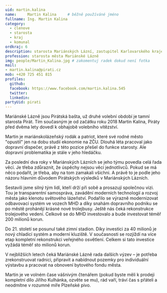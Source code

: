 ```yaml
---
uid: martin.kalina
name:     Martin Kalina 	# běžně používáné jméno
fullname: Ing. Martin Kalina
category:
  - clenove
  - starosta
  - kraj
  - komunal
ordkraj: 6
description: starosta Mariánských Lázní, zastupitel Karlovarského kraje
profession: starosta města Mariánské Lázně
img: people/Martin_Kalina.jpg # zakomentuj radek dokud není fotka
mail:
- martin.kalina@pirati.cz
mob: +420 725 451 815
profiles:
  github:
  facebook: https://www.facebook.com/martin.kalina.545
  twitter:
  linkedin:
partyUid: pirati
---
```


Mariánské Lázně jsou Pirátská bašta, už druhé volební období je tamní starosta Pirát. Tím současným je od začátku roku 2018 Martin Kalina, Piráty před dvěma lety dovedl k obhajobě volebního vítězství.

Martin je mariánskolázeňský rodák a patriot, které své rodné město "opustil" jen na dobu studií ekonomie na ZČU. Dlouhá léta pracoval jako dopravní dispečer, právě z této pozice přešel do funkce starosty. Ale dopravní problematika je stále v jeho hledáčku.

Za poslední dva roky v Mariánských Lázních se jeho týmu povedla celá řada věcí. Je třeba zdůraznit, že úspěchy nejsou věcí jednotlivců. Pokud se má něco podařit, je třeba, aby na tom zamakali všichni. A právě to je podle jeho názoru hlavním důvodem Pirátských výsledků v Mariánských Lázních.

Sestavili jsme silný tým lidí, kteří drží při sobě a prosazují společnou vizi. Tou je transparentní samospráva, zavádění moderních technologií a rozvoj města jako klenotu světového lázeňství. Podařilo se výrazně modernizovat odbavovací systém ve vozech MHD a díky snahám dopravního podniku se po městě prohánějí krásné nové trolejbusy. Ještě nás čeká rekonstrukce trolejového vedení. Celkově se do MHD investovalo a bude investovat téměř 200 milionů korun.

Do 21. století se posunul také zimní stadion. Díky investici za 40 milionů je nový chladicí systém a moderní kluziště. V současnosti se rozjíždí na více etap kompletní rekonstrukci veřejného osvětlení. Celkem si tato investice vyžádá téměř sto milionů korun.

V nejbližších letech čeká Mariánské Lázně rada dalších výzev – je potřeba zrekonstruovat radnici, připravit a nabídnout pozemky pro individuální výstavbu a pracovat na obnovení bytového fondu města.

Martin je ve volném čase vášnivým čtenářem (pokud byste měli k prodeji kompletní dílo Jiřího Kulhánka, ozvěte se mu), rád vaří, tráví čas s přáteli a neodmítne v rozumné míře Plzeňské pivo.
